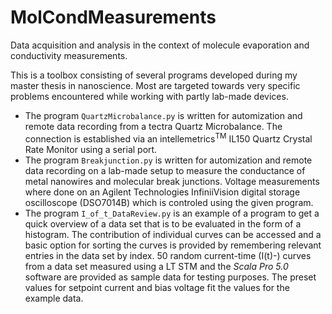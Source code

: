 # MolCondMeasurements
Data acquisition and analysis in the context of molecule evaporation and conductivity measurements.

This is a toolbox consisting of several programs developed during my master thesis in nanoscience. Most are targeted towards very specific problems encountered while working with partly lab-made devices. 

- The program `QuartzMicrobalance.py` is written for automization and remote data recording from a tectra Quartz Microbalance. The connection is established via an intellemetrics<sup>TM</sup> IL150 Quartz Crystal Rate Monitor using a serial port. 
- The program `Breakjunction.py` is written for automization and remote data recording on a lab-made setup to measure the conductance of metal nanowires and molecular break junctions. Voltage measurements where done on an Agilent Technologies InfiniiVision digital storage oscilloscope (DSO7014B) which is controled using the given program.
- The program `I_of_t_DataReview.py` is an example of a program to get a quick overview of a data set that is to be evaluated in the form of a histogram. The contribution of individual curves can be accessed and a basic option for sorting the curves is provided by remembering relevant entries in the data set by index. 50 random current-time (I(t)-) curves from a data set measured using a LT STM and the _Scala Pro 5.0_ software are provided as sample data for testing purposes. The preset values for setpoint current and bias voltage fit the values for the example data.
